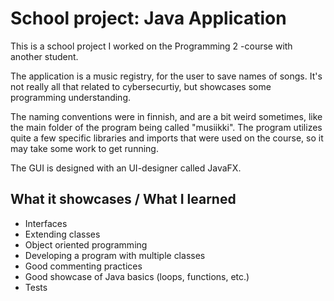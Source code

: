 # School project: Java Application

This is a school project I worked on the Programming 2 -course with another student.

The application is a music registry, for the user to save names of songs. It's not really all that related to cybersecurtiy, but showcases some programming understanding. 

The naming conventions were in finnish, and are a bit weird sometimes, like the main folder of the program being called "musiikki". The program utilizes quite a few specific libraries and imports that were used on the course, so it may take some work to get running.

The GUI is designed with an UI-designer called JavaFX.

## What it showcases / What I learned
* Interfaces
* Extending classes
* Object oriented programming
* Developing a program with multiple classes
* Good commenting practices
* Good showcase of Java basics (loops, functions, etc.)
* Tests

